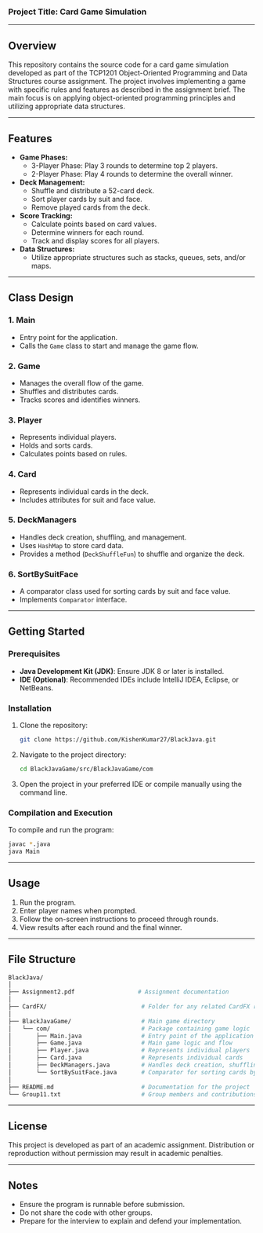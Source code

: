 ### Project Title: Card Game Simulation

---

## Overview
This repository contains the source code for a card game simulation developed as part of the TCP1201 Object-Oriented Programming and Data Structures course assignment. The project involves implementing a game with specific rules and features as described in the assignment brief. The main focus is on applying object-oriented programming principles and utilizing appropriate data structures.

---

## Features
- **Game Phases:**
  - 3-Player Phase: Play 3 rounds to determine top 2 players.
  - 2-Player Phase: Play 4 rounds to determine the overall winner.
- **Deck Management:**
  - Shuffle and distribute a 52-card deck.
  - Sort player cards by suit and face.
  - Remove played cards from the deck.
- **Score Tracking:**
  - Calculate points based on card values.
  - Determine winners for each round.
  - Track and display scores for all players.
- **Data Structures:**
  - Utilize appropriate structures such as stacks, queues, sets, and/or maps.

---

## Class Design
### 1. Main
- Entry point for the application.
- Calls the `Game` class to start and manage the game flow.

### 2. Game
- Manages the overall flow of the game.
- Shuffles and distributes cards.
- Tracks scores and identifies winners.

### 3. Player
- Represents individual players.
- Holds and sorts cards.
- Calculates points based on rules.

### 4. Card
- Represents individual cards in the deck.
- Includes attributes for suit and face value.

### 5. DeckManagers
- Handles deck creation, shuffling, and management.
- Uses `HashMap` to store card data.
- Provides a method (`DeckShuffleFun`) to shuffle and organize the deck.

### 6. SortBySuitFace
- A comparator class used for sorting cards by suit and face value.
- Implements `Comparator` interface.

---

## Getting Started

### Prerequisites
- **Java Development Kit (JDK)**: Ensure JDK 8 or later is installed.
- **IDE (Optional)**: Recommended IDEs include IntelliJ IDEA, Eclipse, or NetBeans.

### Installation
1. Clone the repository:
   ```bash
   git clone https://github.com/KishenKumar27/BlackJava.git
   ```
2. Navigate to the project directory:
   ```bash
   cd BlackJavaGame/src/BlackJavaGame/com
   ```
3. Open the project in your preferred IDE or compile manually using the command line.

### Compilation and Execution
To compile and run the program:
```bash
javac *.java
java Main
```

---

## Usage
1. Run the program.
2. Enter player names when prompted.
3. Follow the on-screen instructions to proceed through rounds.
4. View results after each round and the final winner.

---

## File Structure
```bash
BlackJava/
│
├── Assignment2.pdf                  # Assignment documentation
│
├── CardFX/                           # Folder for any related CardFX resources
│
├── BlackJavaGame/                    # Main game directory
│   └── com/                          # Package containing game logic
│       ├── Main.java                 # Entry point of the application
│       ├── Game.java                 # Main game logic and flow
│       ├── Player.java               # Represents individual players
│       ├── Card.java                 # Represents individual cards
│       ├── DeckManagers.java         # Handles deck creation, shuffling, and management
│       └── SortBySuitFace.java       # Comparator for sorting cards by suit and face value
│
├── README.md                         # Documentation for the project
└── Group11.txt                       # Group members and contributions
```

---

## License
This project is developed as part of an academic assignment. Distribution or reproduction without permission may result in academic penalties.

---

## Notes
- Ensure the program is runnable before submission.
- Do not share the code with other groups.
- Prepare for the interview to explain and defend your implementation.
